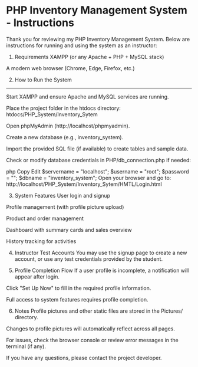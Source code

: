 PHP Inventory Management System - Instructions
=========================================================

Thank you for reviewing my PHP Inventory Management System. Below are instructions for running and using the system as an instructor:

1. Requirements
XAMPP (or any Apache + PHP + MySQL stack)

A modern web browser (Chrome, Edge, Firefox, etc.)

2. How to Run the System
-----------------
Start XAMPP and ensure Apache and MySQL services are running.

Place the project folder in the htdocs directory:
htdocs/PHP_System/Inventory_Sytem

Open phpMyAdmin (http://localhost/phpmyadmin).

Create a new database (e.g., inventory_system).

Import the provided SQL file (if available) to create tables and sample data.

Check or modify database credentials in PHP/db_connection.php if needed:

php
Copy
Edit
$servername = "localhost";
$username = "root";
$password = "";
$dbname = "inventory_system";
Open your browser and go to:
http://localhost/PHP_System/Inventory_Sytem/HMTL/Login.html

3. System Features
User login and signup

Profile management (with profile picture upload)

Product and order management

Dashboard with summary cards and sales overview

History tracking for activities

4. Instructor Test Accounts
You may use the signup page to create a new account, or use any test credentials provided by the student.

5. Profile Completion Flow
If a user profile is incomplete, a notification will appear after login.

Click "Set Up Now" to fill in the required profile information.

Full access to system features requires profile completion.

6. Notes
Profile pictures and other static files are stored in the Pictures/ directory.

Changes to profile pictures will automatically reflect across all pages.

For issues, check the browser console or review error messages in the terminal (if any).

If you have any questions, please contact the project developer.

